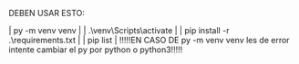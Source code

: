DEBEN USAR ESTO:

| py -m venv venv |
| .\venv\Scripts\activate |
| pip install -r .\requirements.txt |
| pip list | 
!!!!!EN CASO DE py -m venv venv les de error intente cambiar el py por python o python3!!!!!
